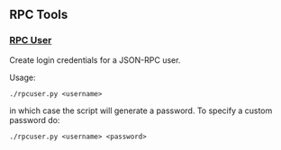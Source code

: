 RPC Tools
---------------------

### [RPC User](/share/rpcuser) ###

Create login credentials for a JSON-RPC user.

Usage:

    ./rpcuser.py <username>

in which case the script will generate a password. To specify a custom password do:

    ./rpcuser.py <username> <password>
